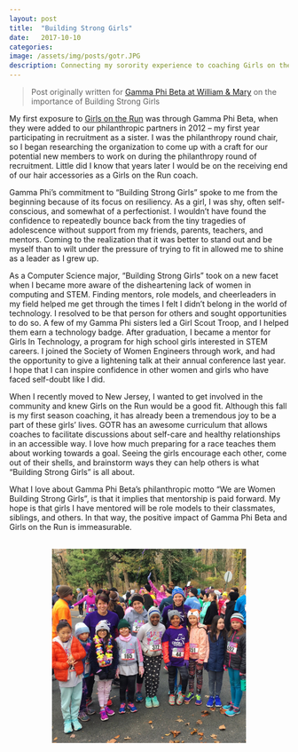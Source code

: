```yaml
---
layout: post
title:  "Building Strong Girls"
date:   2017-10-10
categories: 
image: /assets/img/posts/gotr.JPG
description: Connecting my sorority experience to coaching Girls on the Run and encouraging women in STEM.
---
```

> Post originally written for [Gamma Phi Beta at William & Mary](http://gphiax.wixsite.com/gphiwm) on the importance of Building Strong Girls

My first exposure to [Girls on the Run](https://www.girlsontherun.org/) was through Gamma Phi Beta, when they were added to our philanthropic partners in 2012 – my first year participating in recruitment as a sister. I was the philanthropy round chair, so I began researching the organization to come up with a craft for our potential new members to work on during the philanthropy round of recruitment. Little did I know that years later I would be on the receiving end of our hair accessories as a Girls on the Run coach.

Gamma Phi’s commitment to “Building Strong Girls” spoke to me from the beginning because of its focus on resiliency. As a girl, I was shy, often self-conscious, and somewhat of a perfectionist. I wouldn’t have found the confidence to repeatedly bounce back from the tiny tragedies of adolescence without support from my friends, parents, teachers, and mentors. Coming to the realization that it was better to stand out and be myself than to wilt under the pressure of trying to fit in allowed me to shine as a leader as I grew up. 

As a Computer Science major, “Building Strong Girls” took on a new facet when I became more aware of the disheartening lack of women in computing and STEM. Finding mentors, role models, and cheerleaders in my field helped me get through the times I felt I didn’t belong in the world of technology. I resolved to be that person for others and sought opportunities to do so. A few of my Gamma Phi sisters led a Girl Scout Troop, and I helped them earn a technology badge. After graduation, I became a mentor for Girls In Technology, a program for high school girls interested in STEM careers. I joined the Society of Women Engineers through work, and had the opportunity to give a lightening talk at their annual conference last year. I hope that I can inspire confidence in other women and girls who have faced self-doubt like I did.

When I recently moved to New Jersey, I wanted to get involved in the community and knew Girls on the Run would be a good fit. Although this fall is my first season coaching, it has already been a tremendous joy to be a part of these girls’ lives. GOTR has an awesome curriculum that allows coaches to facilitate discussions about self-care and healthy relationships in an accessible way. I love how much preparing for a race teaches them about working towards a goal. Seeing the girls encourage each other, come out of their shells, and brainstorm ways they can help others is what “Building Strong Girls” is all about. 

What I love about Gamma Phi Beta’s philanthropic motto “We are Women Building Strong Girls”, is that it implies that mentorship is paid forward. My hope is that girls I have mentored will be role models to their classmates, siblings, and others. In that way, the positive impact of Gamma Phi Beta and Girls on the Run is immeasurable. 

<br>
<div align="center">
<img src="/assets/img/posts/gotr.jpg" width="350" height="350" class="img-responsive" title="My Girls on the Run team" alt="My Girls on the Run team">
</div>
